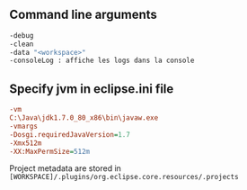 ## Command line arguments
```bash
-debug
-clean
-data "<workspace>"
-consoleLog : affiche les logs dans la console
```

## Specify jvm in eclipse.ini file
```ini
-vm
C:\Java\jdk1.7.0_80_x86\bin\javaw.exe
-vmargs
-Dosgi.requiredJavaVersion=1.7
-Xmx512m
-XX:MaxPermSize=512m
```
Project metadata are stored in `[WORKSPACE]/.plugins/org.eclipse.core.resources/.projects`
